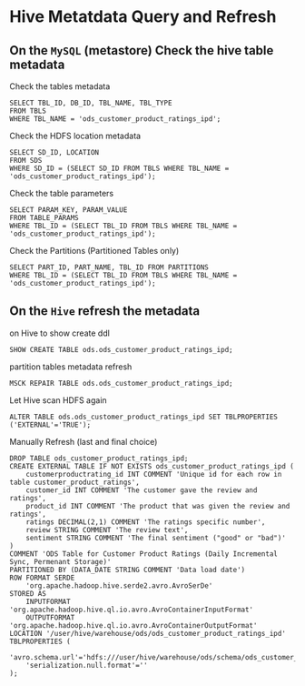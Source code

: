 # Hive Metatdata Query and Refresh

## On the `MySQL` (metastore) Check the hive table metadata

Check the tables metadata
```mysql
SELECT TBL_ID, DB_ID, TBL_NAME, TBL_TYPE
FROM TBLS
WHERE TBL_NAME = 'ods_customer_product_ratings_ipd';
```
Check the HDFS location metadata
```mysql
SELECT SD_ID, LOCATION
FROM SDS
WHERE SD_ID = (SELECT SD_ID FROM TBLS WHERE TBL_NAME = 'ods_customer_product_ratings_ipd');
```
Check the table parameters
```mysql
SELECT PARAM_KEY, PARAM_VALUE
FROM TABLE_PARAMS
WHERE TBL_ID = (SELECT TBL_ID FROM TBLS WHERE TBL_NAME = 'ods_customer_product_ratings_ipd');
```

Check the Partitions (Partitioned Tables only)
```mysql
SELECT PART_ID, PART_NAME, TBL_ID FROM PARTITIONS
WHERE TBL_ID = (SELECT TBL_ID FROM TBLS WHERE TBL_NAME = 'ods_customer_product_ratings_ipd');
```

## On the `Hive` refresh the metadata

on Hive to show create ddl 
```hiveql
SHOW CREATE TABLE ods.ods_customer_product_ratings_ipd;
```

partition tables metadata refresh
```hiveql
MSCK REPAIR TABLE ods.ods_customer_product_ratings_ipd;
```

Let Hive scan HDFS again
```hiveql
ALTER TABLE ods.ods_customer_product_ratings_ipd SET TBLPROPERTIES ('EXTERNAL'='TRUE');
```

Manually Refresh (last and final choice)
```hiveql
DROP TABLE ods_customer_product_ratings_ipd;
CREATE EXTERNAL TABLE IF NOT EXISTS ods_customer_product_ratings_ipd (
    customerproductrating_id INT COMMENT 'Unique id for each row in table customer_product_ratings',
    customer_id INT COMMENT 'The customer gave the review and ratings',
    product_id INT COMMENT 'The product that was given the review and ratings',
    ratings DECIMAL(2,1) COMMENT 'The ratings specific number',
    review STRING COMMENT 'The review text',
    sentiment STRING COMMENT 'The final sentiment ("good" or "bad")'
)
COMMENT 'ODS Table for Customer Product Ratings (Daily Incremental Sync, Permenant Storage)'
PARTITIONED BY (DATA_DATE STRING COMMENT 'Data load date')
ROW FORMAT SERDE
    'org.apache.hadoop.hive.serde2.avro.AvroSerDe'
STORED AS
    INPUTFORMAT 'org.apache.hadoop.hive.ql.io.avro.AvroContainerInputFormat'
    OUTPUTFORMAT 'org.apache.hadoop.hive.ql.io.avro.AvroContainerOutputFormat'
LOCATION '/user/hive/warehouse/ods/ods_customer_product_ratings_ipd'
TBLPROPERTIES (
    'avro.schema.url'='hdfs:///user/hive/warehouse/ods/schema/ods_customer_product_ratings_ipd.avsc',
    'serialization.null.format'=''
);
```